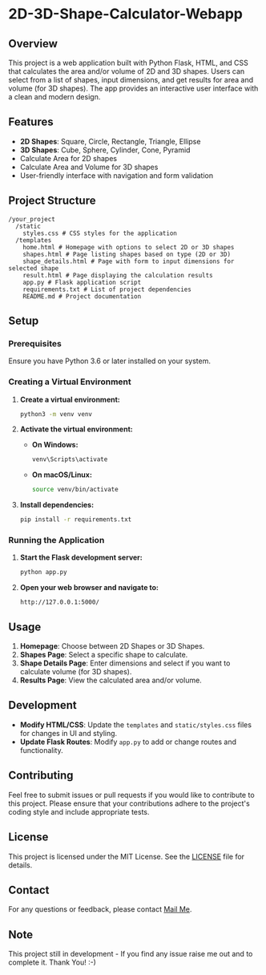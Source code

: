 # 2D-3D-Shape-Calculator-Webapp

## Overview

This project is a web application built with Python Flask, HTML, and CSS that calculates the area and/or volume of 2D and 3D shapes. Users can select from a list of shapes, input dimensions, and get results for area and volume (for 3D shapes). The app provides an interactive user interface with a clean and modern design.

## Features

- **2D Shapes**: Square, Circle, Rectangle, Triangle, Ellipse
- **3D Shapes**: Cube, Sphere, Cylinder, Cone, Pyramid
- Calculate Area for 2D shapes
- Calculate Area and Volume for 3D shapes
- User-friendly interface with navigation and form validation

## Project Structure

    /your_project
      /static
        styles.css # CSS styles for the application
      /templates
        home.html # Homepage with options to select 2D or 3D shapes
        shapes.html # Page listing shapes based on type (2D or 3D)
        shape_details.html # Page with form to input dimensions for selected shape
        result.html # Page displaying the calculation results
        app.py # Flask application script
        requirements.txt # List of project dependencies
        README.md # Project documentation


## Setup

### Prerequisites

Ensure you have Python 3.6 or later installed on your system.

### Creating a Virtual Environment

1. **Create a virtual environment:**

    ```bash
    python3 -m venv venv
    ```

2. **Activate the virtual environment:**

    - **On Windows:**

      ```bash
      venv\Scripts\activate
      ```

    - **On macOS/Linux:**

      ```bash
      source venv/bin/activate
      ```

3. **Install dependencies:**

    ```bash
    pip install -r requirements.txt
    ```

### Running the Application

1. **Start the Flask development server:**

    ```bash
    python app.py
    ```

2. **Open your web browser and navigate to:**

    ```
    http://127.0.0.1:5000/
    ```

## Usage

1. **Homepage**: Choose between 2D Shapes or 3D Shapes.
2. **Shapes Page**: Select a specific shape to calculate.
3. **Shape Details Page**: Enter dimensions and select if you want to calculate volume (for 3D shapes).
4. **Results Page**: View the calculated area and/or volume.

## Development

- **Modify HTML/CSS**: Update the `templates` and `static/styles.css` files for changes in UI and styling.
- **Update Flask Routes**: Modify `app.py` to add or change routes and functionality.

## Contributing

Feel free to submit issues or pull requests if you would like to contribute to this project. Please ensure that your contributions adhere to the project's coding style and include appropriate tests.

## License

This project is licensed under the MIT License. See the [LICENSE](LICENSE) file for details.

## Contact

For any questions or feedback, please contact [Mail Me](mailto:kishorekumar1409@gmail.com).

## Note
This project still in development - If you find any issue raise me out and to complete it. Thank You! :-)

